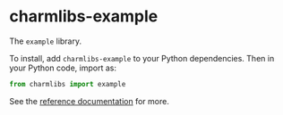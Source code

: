 # charmlibs-example

The `example` library.

To install, add `charmlibs-example` to your Python dependencies. Then in your Python code, import as:

```py
from charmlibs import example
```

See the [reference documentation](https://documentation.ubuntu.com/charmlibs/reference/charmlibs/example) for more.
